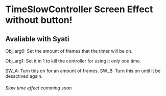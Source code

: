 # TimeSlowController Screen Effect without button!
## Avaliable with Syati

Obj_arg0: Set the amount of frames that the timer will be on.

Obj_arg1: Set it in 1 to kill the controller for using it only one time.

SW_A: Turn this on for an amount of frames.
SW_B: Turn this on until it be desactived again.

###### Slow time effect comming soon